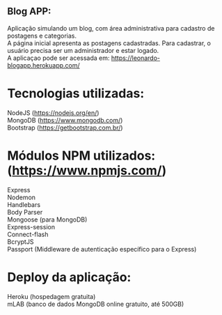 ## Blog APP:
Aplicação simulando um blog, com área administrativa para cadastro de postagens e categorias.   
A página inicial apresenta as postagens cadastradas. Para cadastrar, o usuário precisa ser um administrador e estar logado.  
A aplicaçao pode ser acessada em: https://leonardo-blogapp.herokuapp.com/  

# Tecnologias utilizadas:
NodeJS (https://nodejs.org/en/)  
MongoDB (https://www.mongodb.com/)  
Bootstrap (https://getbootstrap.com.br/)  

# Módulos NPM utilizados: (https://www.npmjs.com/)
Express  
Nodemon  
Handlebars  
Body Parser  
Mongoose (para MongoDB)  
Express-session  
Connect-flash  
BcryptJS  
Passport (Middleware de autenticação específico para o Express)  

# Deploy da aplicação:
Heroku (hospedagem gratuita)  
mLAB (banco de dados MongoDB online gratuito, até 500GB)
